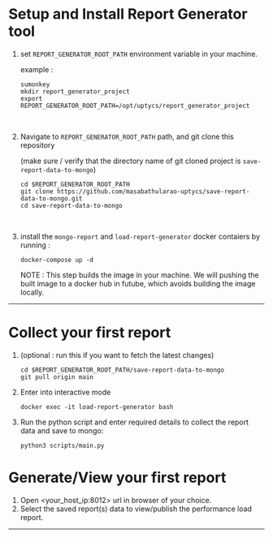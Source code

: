 # Setup and Install Report Generator tool
1. set ```REPORT_GENERATOR_ROOT_PATH``` environment variable in your machine.

    example : 
     ```
     sumonkey
     mkdir report_generator_project
     export REPORT_GENERATOR_ROOT_PATH=/opt/uptycs/report_generator_project
    ```
<br>

2. Navigate to  ```REPORT_GENERATOR_ROOT_PATH``` path, and git clone this repository 

    (make sure / verify that the directory name of git cloned project is ```save-report-data-to-mongo```)

    ```
    cd $REPORT_GENERATOR_ROOT_PATH
    git clone https://github.com/masabathularao-uptycs/save-report-data-to-mongo.git
    cd save-report-data-to-mongo 
    ```
<br>

3. install the ```mongo-report``` and ```load-report-generator``` docker contaiers by running :

    ```
    docker-compose up -d
    ```
    NOTE : This step builds the image in your machine. We will pushing the built image to a docker hub in futube, which avoids building the image locally.

---

# Collect your first report
1.  (optional : run this if you want to fetch the latest changes)
    
    ```
    cd $REPORT_GENERATOR_ROOT_PATH/save-report-data-to-mongo 
    git pull origin main
    ```
   
2. Enter into interactive mode 
    ```
    docker exec -it load-report-generator bash   
    ```

3. Run the python script and enter required details to collect the report data and save to mongo:
    ```
    python3 scripts/main.py
    ```

# Generate/View your first report

1. Open <your_host_ip:8012> url in browser of your choice.
2. Select the saved report(s) data to view/publish the performance load report.

---
